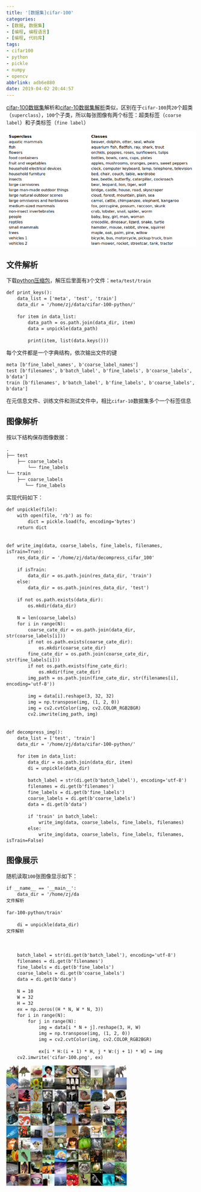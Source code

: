 ```yaml
---
title: '[数据集]cifar-100'
categories: 
- [数据, 数据集]
- [编程, 编程语言]
- [编程, 代码库]
tags: 
- cifar100
- python
- pickle
- numpy
- opencv
abbrlink: adb6e880
date: 2019-04-02 20:44:57
---
```


[cifar-100数据集](https://www.cs.toronto.edu/~kriz/cifar.html)解析和[cifar-10数据集解析](https://www.zhuajin.tech/posts/43d7ec86.html)类似，区别在于`cifar-100`共`20`个超类（`superclass`），`100`个子类，所以每张图像有两个标签：超类标签（`coarse label`）和子类标签（`fine label`）

![](/imgs/cifar-100数据集解析/100-classes.png)

## 文件解析

下载[python压缩包](https://www.cs.toronto.edu/~kriz/cifar-100-python.tar.gz)，解压后里面有`3`个文件：`meta/test/train`

```
def print_keys():
    data_list = ['meta', 'test', 'train']
    data_dir = '/home/zj/data/cifar-100-python/'

    for item in data_list:
        data_path = os.path.join(data_dir, item)
        data = unpickle(data_path)

        print(item, list(data.keys()))
```

每个文件都是一个字典结构，依次输出文件的键

```
meta [b'fine_label_names', b'coarse_label_names']
test [b'filenames', b'batch_label', b'fine_labels', b'coarse_labels', b'data']
train [b'filenames', b'batch_label', b'fine_labels', b'coarse_labels', b'data']
```

在元信息文件、训练文件和测试文件中，相比`cifar-10`数据集多个一个标签信息

## 图像解析

按以下结构保存图像数据：

```
.
├── test
    ├── coarse_labels
        └── fine_labels
└── train
    ├── coarse_labels
       └── fine_labels
```

实现代码如下：

```
def unpickle(file):
    with open(file, 'rb') as fo:
        dict = pickle.load(fo, encoding='bytes')
    return dict


def write_img(data, coarse_labels, fine_labels, filenames, isTrain=True):
    res_data_dir = '/home/zj/data/decompress_cifar_100'

    if isTrain:
        data_dir = os.path.join(res_data_dir, 'train')
    else:
        data_dir = os.path.join(res_data_dir, 'test')

    if not os.path.exists(data_dir):
        os.mkdir(data_dir)

    N = len(coarse_labels)
    for i in range(N):
        coarse_cate_dir = os.path.join(data_dir, str(coarse_labels[i]))
        if not os.path.exists(coarse_cate_dir):
            os.mkdir(coarse_cate_dir)
        fine_cate_dir = os.path.join(coarse_cate_dir, str(fine_labels[i]))
        if not os.path.exists(fine_cate_dir):
            os.mkdir(fine_cate_dir)
        img_path = os.path.join(fine_cate_dir, str(filenames[i], encoding='utf-8'))

        img = data[i].reshape(3, 32, 32)
        img = np.transpose(img, (1, 2, 0))
        img = cv2.cvtColor(img, cv2.COLOR_RGB2BGR)
        cv2.imwrite(img_path, img)


def decompress_img():
    data_list = ['test', 'train']
    data_dir = '/home/zj/data/cifar-100-python/'

    for item in data_list:
        data_dir = os.path.join(data_dir, item)
        di = unpickle(data_dir)

        batch_label = str(di.get(b'batch_label'), encoding='utf-8')
        filenames = di.get(b'filenames')
        fine_labels = di.get(b'fine_labels')
        coarse_labels = di.get(b'coarse_labels')
        data = di.get(b'data')

        if 'train' in batch_label:
            write_img(data, coarse_labels, fine_labels, filenames)
        else:
            write_img(data, coarse_labels, fine_labels, filenames, isTrain=False)
```

## 图像展示

随机读取`100`张图像显示如下：

```
if __name__ == '__main__':
    data_dir = '/home/zj/da
文件解析

far-100-python/train'

    di = unpickle(data_dir)
文件解析



    batch_label = str(di.get(b'batch_label'), encoding='utf-8')
    filenames = di.get(b'filenames')
    fine_labels = di.get(b'fine_labels')
    coarse_labels = di.get(b'coarse_labels')
    data = di.get(b'data')

    N = 10
    W = 32
    H = 32
    ex = np.zeros((H * N, W * N, 3))
    for i in range(N):
        for j in range(N):
            img = data[i * N + j].reshape(3, H, W)
            img = np.transpose(img, (1, 2, 0))
            img = cv2.cvtColor(img, cv2.COLOR_RGB2BGR)

            ex[i * H:(i + 1) * H, j * W:(j + 1) * W] = img
    cv2.imwrite('cifar-100.png', ex)
```

![](/imgs/cifar-100数据集解析/cifar-100.png)